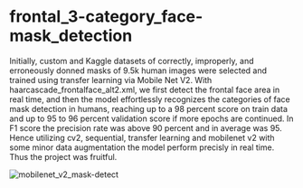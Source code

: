 # frontal_3-category_face-mask_detection

Initially, custom and Kaggle datasets of correctly, improperly, and erroneously donned masks of 9.5k human images were selected and trained using transfer learning via Mobile Net V2. 
With haarcascade_frontalface_alt2.xml, we first detect the frontal face area in real time, and then the model effortlessly recognizes the categories of face mask detection in humans,
reaching up to a 98 percent score on train data and up to 95 to 96 percent validation score if more epochs are continued.
In F1 score the precision rate was above 90 percent and in average was 95.
Hence utilizing cv2, sequential, transfer learning and mobilenet v2 with some minor data augmentation the model perform precisly in real time. Thus the project was fruitful.

![mobilenet_v2_mask-detect](https://github.com/MdAliAhnaf/frontal_3-category_face-mask_detection/assets/66354256/685a28f4-ea7e-46c8-9905-25df310b3179)
